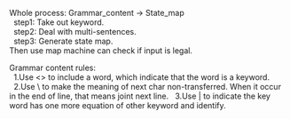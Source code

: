 Whole process: Grammar_content -> State_map  
&nbsp;&nbsp;step1: Take out keyword.  
&nbsp;&nbsp;step2: Deal with multi-sentences.  
&nbsp;&nbsp;step3: Generate state map.  
Then use map machine can check if input is legal.  
  
Grammar content rules:  
&nbsp;&nbsp;1.Use <> to include a word, which indicate that the word is a keyword.  
&nbsp;&nbsp;2.Use \ to make the meaning of next char non-transferred. When it occur in the end of line, that means joint next line.
&nbsp;&nbsp;3.Use | to indicate the key word has one more equation of other keyword and identify.  
